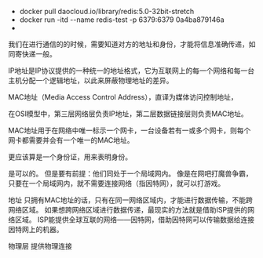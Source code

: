 - docker pull daocloud.io/library/redis:5.0-32bit-stretch
- docker run -itd --name redis-test -p 6379:6379 0a4ba879146a
- 

我们在进行通信的的时候，需要知道对方的地址和身份，才能将信息准确传递，如同寄快递一般。

IP地址是IP协议提供的一种统一的地址格式，它为互联网上的每一个网络和每一台主机分配一个逻辑地址，以此来屏蔽物理地址的差异。

MAC地址（Media Access Control Address），直译为媒体访问控制地址，

在OSI模型中，第三层网络层负责IP地址，第二层数据链接层则负责MAC地址。

MAC地址用于在网络中唯一标示一个网卡，一台设备若有一或多个网卡，则每个网卡都需要并会有一个唯一的MAC地址。

更应该算是一个身份证，用来表明身份。

是可以的。
但是要有前提：他们同处于一个局域网内。
像是在网吧打魔兽争霸，只要在一个局域网内，就不需要连接网络（指因特网），就可以打游戏。


地址
只拥有MAC地址的话，只有在同一网络区域内，才能进行数据传输，不能跨网络区域。
如果想跨网络区域进行数据传递，最现实的方法就是借助ISP提供的网络区域。
ISP能提供全球互联的网络——因特网，借助因特网可以传输数据给连接因特网上的机器。

物理层  提供物理连接 